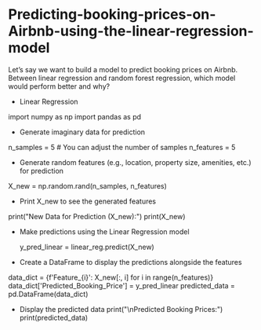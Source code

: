 # Predicting-booking-prices-on-Airbnb-using-the-linear-regression-model
Let’s say we want to build a model to predict booking prices on Airbnb. Between linear regression and random forest regression, which model would perform better and why?

* Linear Regression

import numpy as np
import pandas as pd

* Generate imaginary data for prediction

n_samples = 5  # You can adjust the number of samples
n_features = 5

* Generate random features (e.g., location, property size, amenities, etc.) for prediction

X_new = np.random.rand(n_samples, n_features)

* Print X_new to see the generated features

print("New Data for Prediction (X_new):")
print(X_new)

* Make predictions using the Linear Regression model

  y_pred_linear = linear_reg.predict(X_new)

* Create a DataFrame to display the predictions alongside the features
  
data_dict = {f'Feature_{i}': X_new[:, i] for i in range(n_features)}
data_dict['Predicted_Booking_Price'] = y_pred_linear
predicted_data = pd.DataFrame(data_dict)

* Display the predicted data
print("\nPredicted Booking Prices:")
print(predicted_data)

